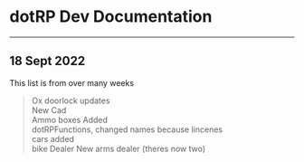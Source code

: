 # dotRP Dev Documentation

---

## 18 Sept 2022

This list is from over many weeks

> Ox doorlock updates  
> New Cad  
> Ammo boxes Added  
> dotRPFunctions, changed names because lincenes  
> cars added  
> bike Dealer
> New arms dealer (theres now two)  